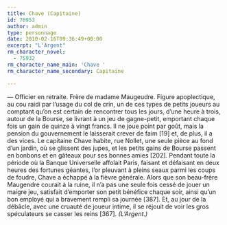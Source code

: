 ```yaml
---
title: Chave (Capitaine)
id: 76953
author: admin
type: personnage
date: 2010-02-16T09:36:49+00:00
excerpt: "L'Argent"
rm_character_novel:
  - 75932
rm_character_name_main: 'Chave '
rm_character_name_secondary: Capitaine

---
```

— Officier en retraite. Frère de madame Maugeudre. Figure apoplectique, au cou raidi par l&rsquo;usage du col de crin, un de ces types de petits joueurs au comptant qu&rsquo;on est certain de rencontrer tous les jours, d&rsquo;une heure à trois, autour de la Bourse, se livrant à un jeu de gagne-petit, emportant chaque fois un gain de quinze à vingt francs. Il ne joue point par goût, mais la pension du gouvernement le laisserait crever de faim [19] et, de plus, il a des vices. Le capitaine Chave habite, rue Nollet, une seule pièce au fond d&rsquo;un jardin, où se glissent des jupes, et les petits gains de Bourse passent en bonbons et en gâteaux pour ses bonnes amies [202]. Pendant toute la période où la Banque Universelle affolait Paris, faisant et défaisant en deux heures des fortunes géantes, l&rsquo;or pleuvant à pleins seaux parmi les coups de foudre, Chave a échappé à la fièvre générale. Alors que son beau-frère Maugendre courait à la ruine, il n&rsquo;a pas une seule fois cessé de jouer un maigre jeu, satisfait d&rsquo;emporter son petit bénéfice chaque soir, ainsi qu&rsquo;un bon employé qui a bravement rempli sa journée [387]. Et, au jour de la débâcle, avec une cruauté de joueur intime, il se réjouit de voir les gros spéculateurs se casser les reins [367]. _(L&rsquo;Argent.)_